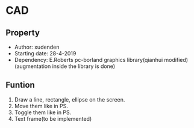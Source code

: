 # CAD

## Property

- Author: xudenden
- Starting date: 28-4-2019
- Dependency: E.Roberts pc-borland graphics library(qianhui modified)(augmentation inside the library is done)



## Funtion

1. Draw a line, rectangle, ellipse on the screen.
2. Move them like in PS.
3. Toggle them like in PS.
4. Text frame(to be implemented)